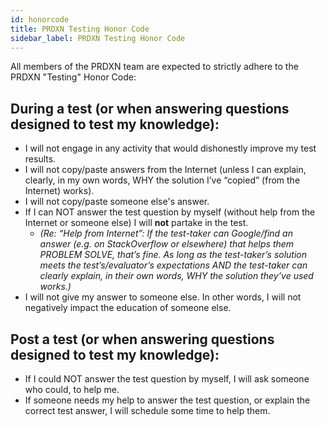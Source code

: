 ```yaml
---
id: honorcode
title: PRDXN Testing Honor Code
sidebar_label: PRDXN Testing Honor Code
---
```


All members of the PRDXN team are expected to strictly adhere to the PRDXN "Testing" Honor Code:

## During a test (or when answering questions designed to test my knowledge): 
- I will not engage in any activity that would dishonestly improve my test results. 
- I will not copy/paste answers from the Internet (unless I can explain, clearly, in my own words, WHY the solution I’ve “copied” (from the Internet) works).
- I will not copy/paste someone else's answer.
- If I can NOT answer the test question by myself (without help from the Internet or someone else) I will **not** partake in the test. 
  - *(Re: “Help from Internet”: If the test-taker can Google/find an answer (e.g. on StackOverflow or elsewhere) that helps them PROBLEM SOLVE, that’s fine. As long as the test-taker’s solution meets the test’s/evaluator’s expectations AND the test-taker can clearly explain, in their own words, WHY the solution they’ve used works.)*
- I will not give my answer to someone else. In other words, I will not negatively impact the education of someone else. 

## Post a test (or when answering questions designed to test my knowledge): 
- If I could NOT answer the test question by myself, I will ask someone who could, to help me.
- If someone needs my help to answer the test question, or explain the correct test answer, I will schedule some time to help them.
